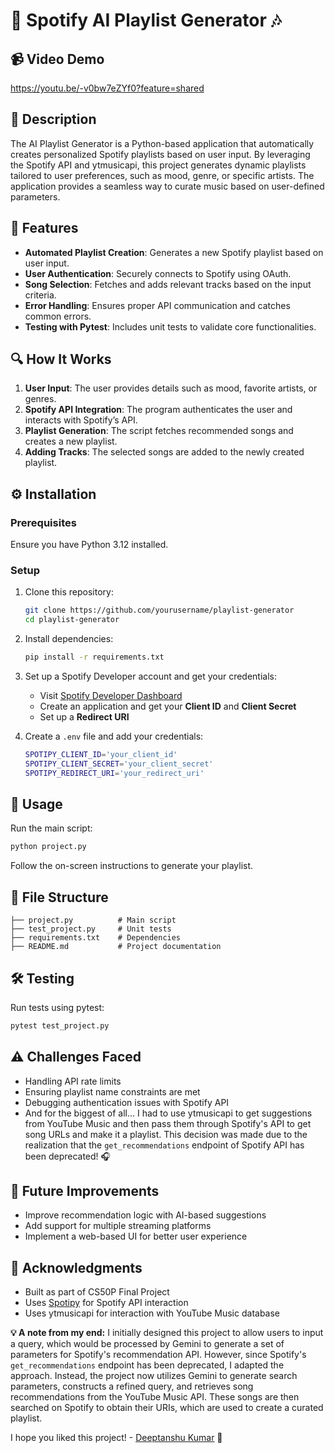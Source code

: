 # 🎵 Spotify AI Playlist Generator 🎶

## 📹 Video Demo

https://youtu.be/-v0bw7eZYf0?feature=shared

## 📜 Description

The AI Playlist Generator is a Python-based application that automatically creates personalized Spotify playlists based on user input. By leveraging the Spotify API and ytmusicapi, this project generates dynamic playlists tailored to user preferences, such as mood, genre, or specific artists. The application provides a seamless way to curate music based on user-defined parameters.

## 🌟 Features

- **Automated Playlist Creation**: Generates a new Spotify playlist based on user input.
- **User Authentication**: Securely connects to Spotify using OAuth.
- **Song Selection**: Fetches and adds relevant tracks based on the input criteria.
- **Error Handling**: Ensures proper API communication and catches common errors.
- **Testing with Pytest**: Includes unit tests to validate core functionalities.

## 🔍 How It Works

1. **User Input**: The user provides details such as mood, favorite artists, or genres.
2. **Spotify API Integration**: The program authenticates the user and interacts with Spotify’s API.
3. **Playlist Generation**: The script fetches recommended songs and creates a new playlist.
4. **Adding Tracks**: The selected songs are added to the newly created playlist.

## ⚙️ Installation

### Prerequisites

Ensure you have Python 3.12 installed.

### Setup

1. Clone this repository:

   ```sh
   git clone https://github.com/yourusername/playlist-generator
   cd playlist-generator
   ```

2. Install dependencies:

   ```sh
   pip install -r requirements.txt
   ```

3. Set up a Spotify Developer account and get your credentials:

   - Visit [Spotify Developer Dashboard](https://developer.spotify.com/dashboard/)
   - Create an application and get your **Client ID** and **Client Secret**
   - Set up a **Redirect URI**

4. Create a `.env` file and add your credentials:

   ```sh
   SPOTIPY_CLIENT_ID='your_client_id'
   SPOTIPY_CLIENT_SECRET='your_client_secret'
   SPOTIPY_REDIRECT_URI='your_redirect_uri'
   ```

## 🚀 Usage

Run the main script:

```sh
python project.py
```

Follow the on-screen instructions to generate your playlist.

## 📂 File Structure

```
├── project.py          # Main script
├── test_project.py     # Unit tests
├── requirements.txt    # Dependencies
├── README.md           # Project documentation
```

## 🛠️ Testing

Run tests using pytest:

```sh
pytest test_project.py
```

## ⚠️ Challenges Faced

- Handling API rate limits
- Ensuring playlist name constraints are met
- Debugging authentication issues with Spotify API
- And for the biggest of all... I had to use ytmusicapi to get suggestions from YouTube Music and then pass them through Spotify's API to get song URLs and make it a playlist. This decision was made due to the realization that the `get_recommendations` endpoint of Spotify API has been deprecated! 🎧

## 🔮 Future Improvements

- Improve recommendation logic with AI-based suggestions
- Add support for multiple streaming platforms
- Implement a web-based UI for better user experience

## 🙌 Acknowledgments

- Built as part of CS50P Final Project
- Uses [Spotipy](https://spotipy.readthedocs.io/) for Spotify API interaction
- Uses ytmusicapi for interaction with YouTube Music database

**💡 A note from my end:** I initially designed this project to allow users to input a query, which would be processed by Gemini to generate a set of parameters for Spotify's recommendation API. However, since Spotify's `get_recommendations` endpoint has been deprecated, I adapted the approach. Instead, the project now utilizes Gemini to generate search parameters, constructs a refined query, and retrieves song recommendations from the YouTube Music API. These songs are then searched on Spotify to obtain their URIs, which are used to create a curated playlist.

I hope you liked this project! - [Deeptanshu Kumar](https://github.com/deeptanshukumar) 🎵

